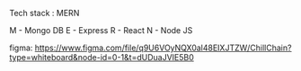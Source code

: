 Tech stack : MERN 

M - Mongo DB
E - Express
R - React 
N - Node JS

figma: https://www.figma.com/file/q9U6VOyNQX0al48EIXJTZW/ChillChain?type=whiteboard&node-id=0-1&t=dUDuaJVIE5B0